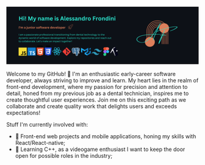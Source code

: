 ![Header](./banner-logo1.png)


Welcome to my GitHub! 🚀 I'm an enthusiastic early-career software developer, always striving to improve and learn. My heart lies in the realm of front-end development, where my passion for precision and attention to detail, honed from my previous job as a dental technician, inspires me to create thoughtful user experiences. 
Join me on this exciting path as we collaborate and create quality work that delights users and exceeds expectations!

Stuff I'm currently involved with:
- 🔭 Front-end web projects and mobile applications, honing my skills with React/React-native;
- 🌱 Learning C++, as a videogame enthusiast I want to keep the door open for possible roles in the industry;


<!--
**alessandro-001/alessandro-001** is a ✨ _special_ ✨ repository because its `README.md` (this file) appears on your GitHub profile.

Here are some ideas to get you started:

- 🔭 I’m currently working on ...
- 🌱 I’m currently learning ...
- 👯 I’m looking to collaborate on ...
- 🤔 I’m looking for help with ...
- 💬 Ask me about ...
- 📫 How to reach me: ...
- 😄 Pronouns: ...
- ⚡ Fun fact: ...
-->
